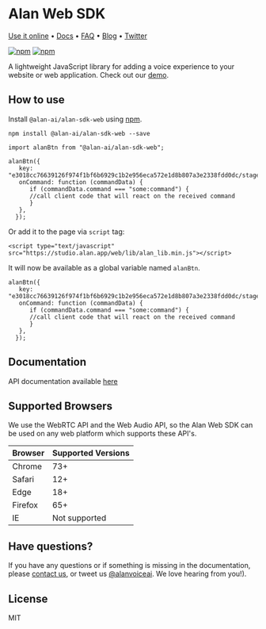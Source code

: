 Alan Web SDK
======
[Use it online](https://alan-ai.github.io/alan-sdk-web/) •
[Docs](https://alan.app/docs/intro.html) • [FAQ](https://alan.app/docs/additional/faq.html) •
[Blog](https://alan.app/blog/) • [Twitter](https://twitter.com/alanvoiceai)

[![npm](https://img.shields.io/npm/v/@alan-ai/alan-sdk-web.svg)](https://www.npmjs.com/package/@alan-ai/alan-sdk-web)
[![npm](https://img.shields.io/npm/l/@alan-ai/alan-sdk-web.svg)]()

A lightweight JavaScript library for adding a voice experience to your website or web application. Check out our [demo](https://alan-ai.github.io/alan-sdk-web/).

## How to use
Install `@alan-ai/alan-sdk-web` using [npm](https://www.npmjs.com/package/@alan-ai/alan-sdk-web).

```
npm install @alan-ai/alan-sdk-web --save
```


```
import alanBtn from "@alan-ai/alan-sdk-web";

alanBtn({
   key: "e3018cc76639126f974f1bf6b6929c1b2e956eca572e1d8b807a3e2338fdd0dc/stage",
   onCommand: function (commandData) {
      if (commandData.command === "some:command") {
      //call client code that will react on the received command
      }
   },
  });
```

Or add it to the page via `script` tag:

 ```
<script type="text/javascript" src="https://studio.alan.app/web/lib/alan_lib.min.js"></script>
 ```
 
It will now be available as a global variable named `alanBtn`.

```
alanBtn({
   key: "e3018cc76639126f974f1bf6b6929c1b2e956eca572e1d8b807a3e2338fdd0dc/stage",
   onCommand: function (commandData) {
      if (commandData.command === "some:command") {
      //call client code that will react on the received command
      }
   },
  });
```

## Documentation
  
API documentation available [here](https://alan.app/docs/intro.html)

## Supported Browsers
We use the WebRTC API and the Web Audio API, so the Alan Web SDK can be used on any web platform which supports these API's.

|Browser|Supported Versions|
|--|--|
|Chrome|73+|
|Safari|12+|
|Edge|18+|
|Firefox |65+|
|IE |Not supported|

## Have questions?
If you have any questions or if something is missing in the documentation, please [contact us](mailto:support@alan.app), or tweet us [@alanvoiceai](https://twitter.com/alanvoiceai). We love hearing from you!).

## License
MIT
